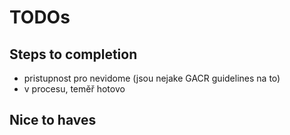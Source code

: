 # TODOs 


## Steps to completion


- pristupnost pro nevidome (jsou nejake GACR guidelines na to)
 - v procesu, teměř hotovo

## Nice to haves



